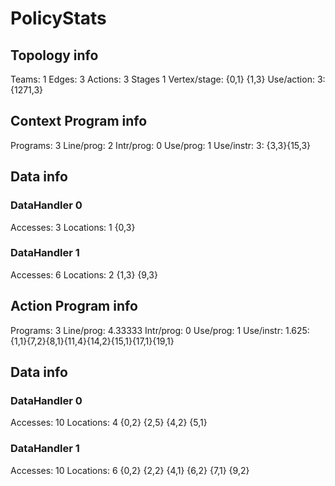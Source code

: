 # PolicyStats
## Topology info
Teams:		1
Edges:		3
Actions:	3
Stages		1
Vertex/stage:	{0,1} {1,3} 
Use/action:	3: {1271,3} 

## Context Program info
Programs:	3
Line/prog:	2
Intr/prog:	0
Use/prog:	1
Use/instr:	3: {3,3}{15,3}

## Data info

### DataHandler 0
Accesses:	3
Locations:	1
{0,3} 

### DataHandler 1
Accesses:	6
Locations:	2
{1,3} {9,3} 



## Action Program info
Programs:	3
Line/prog:	4.33333
Intr/prog:	0
Use/prog:	1
Use/instr:	1.625: {1,1}{7,2}{8,1}{11,4}{14,2}{15,1}{17,1}{19,1}

## Data info

### DataHandler 0
Accesses:	10
Locations:	4
{0,2} {2,5} {4,2} {5,1} 

### DataHandler 1
Accesses:	10
Locations:	6
{0,2} {2,2} {4,1} {6,2} {7,1} {9,2} 
